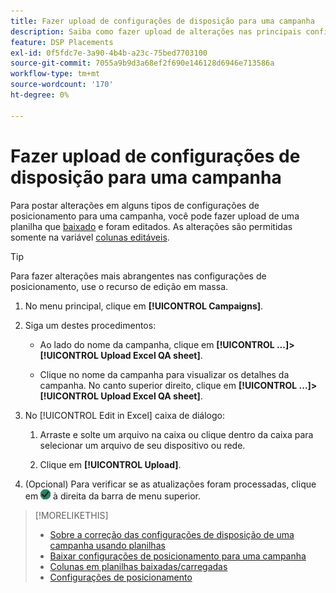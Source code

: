 ```yaml
---
title: Fazer upload de configurações de disposição para uma campanha
description: Saiba como fazer upload de alterações nas principais configurações de posicionamento de uma campanha usando planilhas de QA do Excel.
feature: DSP Placements
exl-id: 0f5fdc7e-3a90-4b4b-a23c-75bed7703100
source-git-commit: 7055a9b9d3a68ef2f690e146128d6946e713586a
workflow-type: tm+mt
source-wordcount: '170'
ht-degree: 0%

---
```


# Fazer upload de configurações de disposição para uma campanha

Para postar alterações em alguns tipos de configurações de posicionamento para uma campanha, você pode fazer upload de uma planilha que [baixado](qa-sheet-download.md) e foram editados. As alterações são permitidas somente na variável [colunas editáveis](qa-sheet-columns.md).

>[!TIP]
>
>Para fazer alterações mais abrangentes nas configurações de posicionamento, use o recurso de edição em massa.<!-- add link once we have help on it -->

1. No menu principal, clique em **[!UICONTROL Campaigns]**.

1. Siga um destes procedimentos:

   * Ao lado do nome da campanha, clique em **[!UICONTROL ...]>[!UICONTROL Upload Excel QA sheet]**.

   * Clique no nome da campanha para visualizar os detalhes da campanha. No canto superior direito, clique em **[!UICONTROL ...]>[!UICONTROL Upload Excel QA sheet]**.

1. No [!UICONTROL Edit in Excel] caixa de diálogo:

   1. Arraste e solte um arquivo na caixa ou clique dentro da caixa para selecionar um arquivo de seu dispositivo ou rede.

   1. Clique em **[!UICONTROL Upload]**.

1. (Opcional) Para verificar se as atualizações foram processadas, clique em ![Tarefas](/help/dsp/assets/downloads.png) à direita da barra de menu superior.

>[!MORELIKETHIS]
>
>* [Sobre a correção das configurações de disposição de uma campanha usando planilhas](qa-about.md)
>* [Baixar configurações de posicionamento para uma campanha](qa-sheet-download.md)
>* [Colunas em planilhas baixadas/carregadas](qa-sheet-columns.md)
>* [Configurações de posicionamento](/help/dsp/campaign-management/placements/placement-settings.md)

